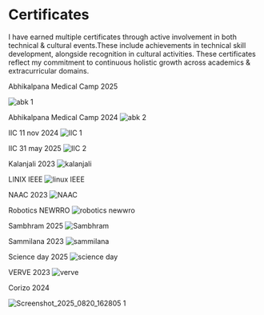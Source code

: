 # Certificates
I have earned multiple certificates through active involvement in both technical &amp; cultural events.These include achievements in technical skill development, alongside recognition in cultural activities. These certificates reflect my commitment to continuous holistic growth across academics &amp; extracurricular domains.

Abhikalpana Medical Camp 2025

![abk 1](https://github.com/user-attachments/assets/a521f9d4-bfe6-4549-8d8f-4a780198f253)

Abhikalpana Medical Camp 2024
![abk 2](https://github.com/user-attachments/assets/5b0f21aa-2b36-47ad-aee6-bc3a04ee4eab)

IIC 11 nov 2024
![IIC 1](https://github.com/user-attachments/assets/80a02328-0794-4f5d-8015-c710482ccb5f)

IIC 31 may 2025
![IIC 2](https://github.com/user-attachments/assets/54b30a11-4da5-4fae-8a79-33f17b2fe030)

Kalanjali 2023
![kalanjali](https://github.com/user-attachments/assets/4a56f8fd-1f15-4789-bd4c-ce4f288c8c2c)

LINIX IEEE
![linux IEEE ](https://github.com/user-attachments/assets/a68a0050-a06d-4456-b9bd-4ac136a826f4)

NAAC 2023
![NAAC](https://github.com/user-attachments/assets/9b9b8c5b-d59b-4633-8c02-846d344cd6a7)

Robotics NEWRRO
![robotics newwro](https://github.com/user-attachments/assets/8e20b871-3ab1-4e61-9fcb-245041e183be)

Sambhram 2025
![Sambhram](https://github.com/user-attachments/assets/c8b538ab-49de-4c50-91d2-37b116313c50)

Sammilana 2023
![sammilana](https://github.com/user-attachments/assets/957dea69-1954-440f-94fd-550affca7f8e)

Science day 2025
![science day](https://github.com/user-attachments/assets/e90f0b92-46f3-468b-a11a-7f844742b1c3)

VERVE 2023
![verve ](https://github.com/user-attachments/assets/ebcb7e86-46a6-4925-ad9f-cd1906af41f3)

Corizo 2024

![Screenshot_2025_0820_162805 1](https://github.com/user-attachments/assets/e41b8da4-1773-4dc4-baa8-1284177eef18)

